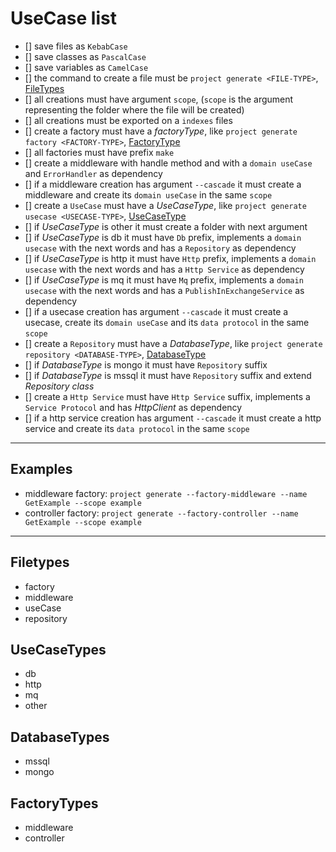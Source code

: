 # UseCase list

- [] save files as `KebabCase`
- [] save classes as `PascalCase`
- [] save variables as `CamelCase`
- [] the command to create a file must be `project generate <FILE-TYPE>`, [FileTypes](#filetypes)
- [] all creations must have argument `scope`, (`scope` is the argument representing the folder where the file will be created)
- [] all creations must be exported on a `indexes` files
- [] create a factory must have a *factoryType*, like `project generate factory <FACTORY-TYPE>`, [FactoryType](#factorytypes)
- [] all factories must have prefix `make`
- [] create a middleware with handle method and with a `domain useCase` and `ErrorHandler` as dependency
- [] if a middleware creation has argument `--cascade` it must create a middleware and create its `domain useCase` in the same `scope`
- [] create a `UseCase` must have a *UseCaseType*, like `project generate usecase <USECASE-TYPE>`, [UseCaseType](#usecasetypes)
- [] if *UseCaseType* is other it must create a folder with next argument
- [] if *UseCaseType* is db it must have `Db` prefix, implements a `domain usecase` with the next words and has a `Repository` as dependency
- [] if *UseCaseType* is http it must have `Http` prefix, implements a `domain usecase` with the next words and has a `Http Service` as dependency
- [] if *UseCaseType* is mq it must have `Mq` prefix, implements a `domain usecase` with the next words and has a `PublishInExchangeService` as dependency
- [] if a usecase creation has argument `--cascade` it must create a usecase, create its `domain useCase` and its `data protocol` in the same `scope`
- [] create a `Repository` must have a *DatabaseType*, like `project generate repository <DATABASE-TYPE>`, [DatabaseType](#databasetypes)
- [] if *DatabaseType* is mongo it must have `Repository` suffix
- [] if *DatabaseType* is mssql it must have `Repository` suffix and extend *Repository class*
- [] create a `Http Service` must have `Http Service` suffix, implements a `Service Protocol` and has *HttpClient* as dependency
- [] if a http service creation has argument `--cascade` it must create a http service and create its `data protocol` in the same `scope`
  
*****

## Examples

- middleware factory: `project generate --factory-middleware --name GetExample --scope example`
- controller factory: `project generate --factory-controller --name GetExample --scope example`

*****

## Filetypes

- factory
- middleware
- useCase
- repository

## UseCaseTypes

- db
- http
- mq
- other

## DatabaseTypes

- mssql
- mongo
  
## FactoryTypes

- middleware
- controller
